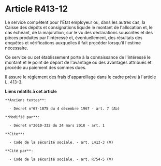 # Article R413-12

Le service compétent pour l'Etat employeur ou, dans les autres cas, la Caisse des dépôts et consignations liquide le montant
de l'allocation et, le cas échéant, de la majoration, sur le vu des déclarations souscrites et des pièces produites par
l'intéressé et, éventuellement, des résultats des enquêtes et vérifications auxquelles il fait procéder lorsqu'il l'estime
nécessaire. 

Ce service ou cet établissement porte à la connaissance de l'intéressé le montant et le point de départ de l'avantage ou des
avantages attribués et procède au paiement des sommes dues. 

Il assure le règlement des frais d'appareillage dans le cadre prévu à l'article L. 413-3.

**Liens relatifs à cet article**

	**Anciens textes**:

	  - Décret n°67-1075 du 4 décembre 1967 - art. 7 (Ab)

	**Modifié par**:

	  - Décret n°2010-332 du 24 mars 2010 - art. 1

	**Cite**:

	  - Code de la sécurité sociale. - art. L413-3 (V)

	**Cité par**:

	  - Code de la sécurité sociale. - art. R754-5 (V)
